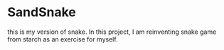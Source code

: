 # SandSnake
this is my version of snake. In this project, I am reinventing snake game from starch as an exercise for myself.

